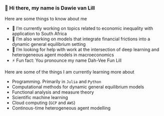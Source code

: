### 👋 Hi there, my name is Dawie van Lill 

Here are some things to know about me

- 🔭 I’m currently working on topics related to economic inequality with application to South Africa
- 🔭 I’m also working on models that integrate financial frictions into a dynamic general equilibrium setting
- 🤔 I’m looking for help with work at the intersection of deep learning and heterogeneous agent models in macroeconomics
- ⚡ Fun fact: You pronounce my name Dah-Vee Fun Lill

Here are some of the things I am currently learning more about

- Programming. Primarily in `Julia` and `Python`
- Computational methods for dynamic general equilibrium models
- Functional analysis and measure theory
- Scientific machine learning
- Cloud computing (`GCP` and `AWS`)
- Continous-time heterogeneous agent modelling

<!--
**DawievLill/DawievLill** is a ✨ _special_ ✨ repository because its `README.md` (this file) appears on your GitHub profile.
